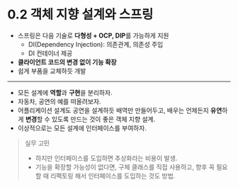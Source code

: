 # 0.2 객체 지향 설계와 스프링

- 스프링은 다음 기술로 **다형성 + OCP, DIP**를 가능하게 지원
  - DI(Dependency Injection): 의존관계, 의존성 주입
  - DI 컨테이너 제공
- **클라이언트 코드의 변경 없이 기능 확장**
- 쉽게 부품을 교체하듯 개발

---

- 모든 설계에 **역할**과 **구현**을 분리하자.
- 자동차, 공연의 예를 떠올려보자.
- 어플리케이션 설계도 공연을 설계하듯 배역만 만들어두고, 배우는 언제든지 **유연**하게 **변경**할 수 있도록 만드는 것이 좋은 객체 지향 설계.
- 이상적으로는 모든 설계에 인터페이스를 부여하자.

> 실무 고민
>
> - 하지만 인터페이스를 도입하면 추상화라는 비용이 발생.
> - 기능을 확장할 가능성이 없다면, 구체 클래스를 직접 사용하고, 향후 꼭 필요할 때 리팩토링 해서 인터페이스를 도입하는 것도 방법.
